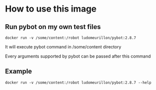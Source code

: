# How to use this image

## Run pybot on my own test files
	
	docker run -v /some/content:/robot ludomeurillon/pybot:2.8.7

It will execute pybot command in /some/content directory

Every arguments supported by pybot can be passed after this command

## Example
	
	docker run -v /some/content:/robot ludomeurillon/pybot:2.8.7 --help